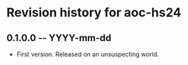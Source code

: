 # Revision history for aoc-hs24

## 0.1.0.0 -- YYYY-mm-dd

* First version. Released on an unsuspecting world.

